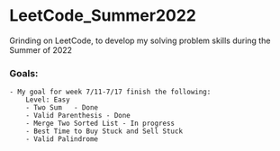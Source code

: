 # LeetCode_Summer2022
Grinding on LeetCode, to develop my solving problem skills during the Summer of 2022
### Goals:
    - My goal for week 7/11-7/17 finish the following:
        Level: Easy
        - Two Sum   - Done
        - Valid Parenthesis - Done
        - Merge Two Sorted List - In progress
        - Best Time to Buy Stuck and Sell Stuck
        - Valid Palindrome

